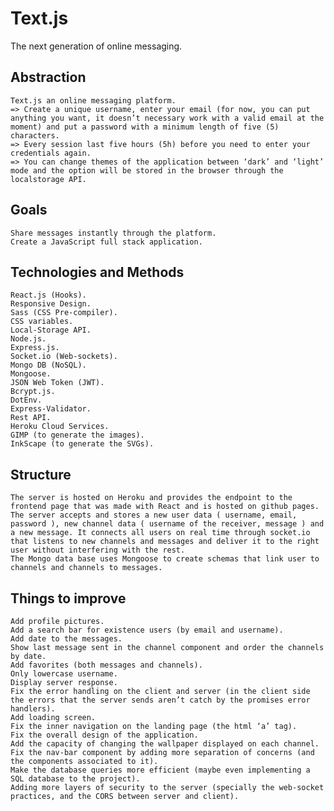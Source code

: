 # Text.js
The next generation of online messaging.

## Abstraction
	Text.js an online messaging platform.
	=> Create a unique username, enter your email (for now, you can put anything you want, it doesn’t necessary work with a valid email at the moment) and put a password with a minimum length of five (5) characters.
	=> Every session last five hours (5h) before you need to enter your credentials again.
	=> You can change themes of the application between ‘dark’ and ‘light’ mode and the option will be stored in the browser through the localstorage API.

## Goals
	Share messages instantly through the platform.
	Create a JavaScript full stack application.
  
## Technologies and Methods
	React.js (Hooks).
	Responsive Design.
	Sass (CSS Pre-compiler).
	CSS variables.
	Local-Storage API.
	Node.js.
	Express.js.
	Socket.io (Web-sockets).
	Mongo DB (NoSQL).
	Mongoose.
	JSON Web Token (JWT).
	Bcrypt.js.
	DotEnv.
	Express-Validator.
	Rest API.
	Heroku Cloud Services.
	GIMP (to generate the images).
	InkScape (to generate the SVGs).
  
## Structure
	The server is hosted on Heroku and provides the endpoint to the frontend page that was made with React and is hosted on github pages.
	The server accepts and stores a new user data ( username, email, password ), new channel data ( username of the receiver, message ) and a new message. It connects all users on real time through socket.io that listens to new channels and messages and deliver it to the right user without interfering with the rest.
	The Mongo data base uses Mongoose to create schemas that link user to channels and channels to messages.
  
## Things to improve
    Add profile pictures.
    Add a search bar for existence users (by email and username).
    Add date to the messages.
    Show last message sent in the channel component and order the channels by date.
    Add favorites (both messages and channels).
    Only lowercase username.
    Display server response.
    Fix the error handling on the client and server (in the client side the errors that the server sends aren’t catch by the promises error handlers).
    Add loading screen.
    Fix the inner navigation on the landing page (the html ‘a’ tag).
    Fix the overall design of the application.
    Add the capacity of changing the wallpaper displayed on each channel.
    Fix the nav-bar component by adding more separation of concerns (and the components associated to it).
    Make the database queries more efficient (maybe even implementing a SQL database to the project).
    Adding more layers of security to the server (specially the web-socket practices, and the CORS between server and client).
